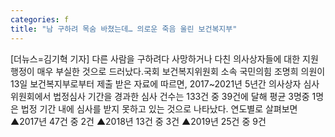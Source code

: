 ```yaml
---
categories: f
title: "남 구하려 목숨 바쳤는데… 의로운 죽음 울린 보건복지부"
---
```

[더뉴스=김기혁 기자] 다른 사람을 구하려다 사망하거나 다친 의사상자들에 대한 지원행정이 매우 부실한 것으로 드러났다.국회 보건복지위원회 소속 국민의힘 조명희 의원이 13일 보건복지부로부터 제출 받은 자료에 따르면, 2017~2021년 5년간 의사상자 심사위원회에서 법정심사 기간을 경과한 심사 건수는 133건 중 39건에 달해 평균 3명중 1명은 법정 기간 내에 심사를 받지 못하고 있는 것으로 나타났다.																연도별로 살펴보면 ▲2017년 47건 중 2건 ▲2018년 13건 중 3건 ▲2019년 25건 중 9건
